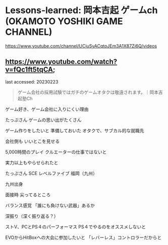 # Lessons-learned: 岡本吉起 ゲームch (OKAMOTO YOSHIKI GAME CHANNEL)

https://www.youtube.com/channel/UCjuSyACqtoJEm3A1X87Zi6Q/videos

## https://www.youtube.com/watch?v=fQc1ft5tqCA;
last accessed: 20230223

> ゲーム会社の採用試験ではガチのゲームオタクは敬遠されます。｜岡本吉起塾Ch


ゲーム好き、ゲーム会社に入りにくい理由

たっぷさん
ゲームの思い出がたくさん

ゲーム作りをしたいと
準備しておいた
オタクで、サブカル的な就職先

会社側も
いいとこを見せる

5,000時間のプレイ
クルエーターの仕事ではないと

実力以上もやらせられたと

たっぷさん
SCE
レベルファイブ
福岡（九州）

九州出身

面接時
尖ってるところ

バランス感覚
「誰にも負けない武器」あるか

深振り（深く振り返る？）

ストV、PCとPS４のパーフォーマス
PS４でやるのをオススメしないと

EVOからHitBoxへの大会に参加したいと
「レバーレス」コントロラーだからと
